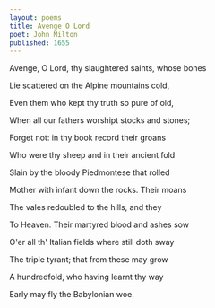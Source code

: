 ```yaml
---
layout: poems
title: Avenge O Lord
poet: John Milton
published: 1655
---
```

Avenge, O Lord, thy slaughtered saints, whose bones

Lie scattered on the Alpine mountains cold,

Even them who kept thy truth so pure of old,

When all our fathers worshipt stocks and stones;

Forget not: in thy book record their groans

Who were thy sheep and in their ancient fold

Slain by the bloody Piedmontese that rolled

Mother with infant down the rocks. Their moans

The vales redoubled to the hills, and they

To Heaven. Their martyred blood and ashes sow

O'er all th' Italian fields where still doth sway

The triple tyrant; that from these may grow

A hundredfold, who having learnt thy way

Early may fly the Babylonian woe.